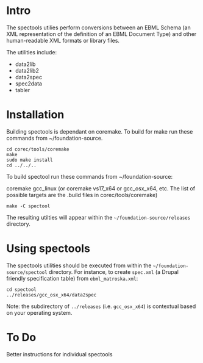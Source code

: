 # Intro

The spectools utilies perform conversions between an EBML Schema (an XML representation of the definition of an EBML Document Type) and other human-readable XML formats or library files.

The utilities include:

- data2lib
- data2lib2
- data2spec
- spec2data
- tabler

# Installation

Building spectools is dependant on coremake. To build for make run these commands from ~/foundation-source.

```
cd corec/tools/coremake
make
sudo make install
cd ../../..
```

To build spectool run these commands from ~/foundation-source:

coremake gcc_linux
(or coremake vs17_x64 or gcc_osx_x64, etc. The list of possible targets are the .build files in corec/tools/coremake)

```
make -C spectool
```

The resulting utilties will appear within the `~/foundation-source/releases` directory.

# Using spectools

The spectools utilities should be executed from within the `~/foundation-source/spectool` directory. For instance, to create `spec.xml` (a Drupal friendly specification table) from `ebml_matroska.xml`:

```
cd spectool
../releases/gcc_osx_x64/data2spec
```

Note: the subdirectory of `../releases` (i.e. `gcc_osx_x64`) is contextual based on your operating system.

# To Do

Better instructions for individual spectools